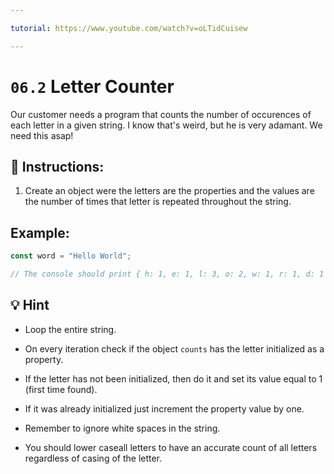 ```yaml
---

tutorial: https://www.youtube.com/watch?v=oLTidCuisew

---
```


# `06.2` Letter Counter

Our customer needs a program that counts the number of occurences of each letter in a given string. I know that's weird, but he is very adamant. We need this asap! 

## 📝 Instructions:

1. Create an object were the letters are the properties and the values are the number of times that letter is repeated throughout the string. 

## Example:

```js
const word = "Hello World";

// The console should print { h: 1, e: 1, l: 3, o: 2, w: 1, r: 1, d: 1 }
```

## 💡 Hint

+ Loop the entire string.

+ On every iteration check if the object `counts` has the letter initialized as a property.

+ If the letter has not been initialized, then do it and set its value equal to 1 (first time found).

+ If it was already initialized just increment the property value by one.

+ Remember to ignore white spaces in the string.

+ You should lower caseall letters to have an accurate count of all letters regardless of casing of the letter.
